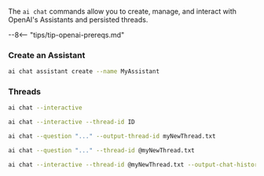 The `ai chat` commands allow you to create, manage, and interact with OpenAI's Assistants and persisted threads.

--8<-- "tips/tip-openai-prereqs.md"

### Create an Assistant

```bash title="Create a simple assistant"
ai chat assistant create --name MyAssistant
```

### Threads

```bash title="Start an interactive chat"
ai chat --interactive
```

```bash title="Continue with a previous thread"
ai chat --interactive --thread-id ID
```

```bash title="Ask a question and save the thread ID"
ai chat --question "..." --output-thread-id myNewThread.txt
```

```bash title="Use a saved thread ID"
ai chat --question "..." --thread-id @myNewThread.txt
```

```bash title="Interactive chat with thread ID and save history"
ai chat --interactive --thread-id @myNewThread.txt --output-chat-history history.jsonl
```